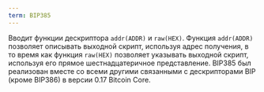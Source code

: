 ```yaml
---
term: BIP385
---
```


Вводит функции дескриптора `addr(ADDR)` и `raw(HEX)`. Функция `addr(ADDR)` позволяет описывать выходной скрипт, используя адрес получения, в то время как функция `raw(HEX)` позволяет указывать выходной скрипт, используя его прямое шестнадцатеричное представление. BIP385 был реализован вместе со всеми другими связанными с дескрипторами BIP (кроме BIP386) в версии 0.17 Bitcoin Core.